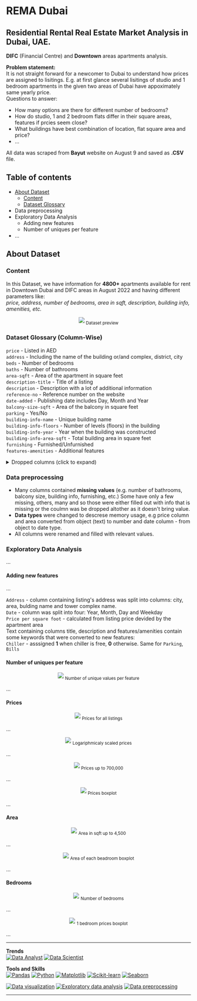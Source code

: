 # REMA Dubai

## Residential Rental Real Estate Market Analysis in Dubai, UAE.

**DIFC** (Financial Centre) and **Downtown** areas apartments analysis.

**Problem statement:**  
It is not straight forward for a newcomer to Dubai to understand how prices are assigned to lisitings. E.g. at first glance several lisitings of studio and 1 bedroom apartments in the given two areas of Dubai have appoximately same yearly price.  
Questions to answer:  
 - How many options are there for different number of bedrooms? 
 - How do studio, 1 and 2 bedroom flats differ in their square areas, features if prcies seem close?
 - What buildings have best combination of location, flat square area and price? 
 - ...


All data was scraped from **Bayut** website on August 9 and saved as **.CSV** file.

## Table of contents
- [About Dataset](#about-dataset)
	- [Content](i#content)
	- [Dataset Glossary](#dataset-glossary-column-wise)
- Data preprocessing
- Exploratory Data Analysis
	- Adding new features
	- Number of uniques per feature
- ...


## About Dataset

### Content

In this Dataset, we have information for **4800+** apartments available for rent in Downtown Dubai and DIFC areas in August 2022 and having different parameters like:  
*price, address, number of bedrooms, area in sqft, description, building info, amenities, etc.*

<p align="center">
	<img src="https://github.com/imeleges/REMA_Dubai/blob/main/img/dataframe.png?raw=true">
	<sub>Dataset preview</sub>
</p>


### Dataset Glossary (Column-Wise)

`price` -  Listed in AED  
`address` - Including the name of the building or/and complex, district, city  
`beds` - Number of bedrooms  
`baths` - Number of bathrooms  
`area-sqft` - Area of the apartment in square feet  
`description-title` - Title of a listing  
`description` - Description with a lot of additional information  
`reference-no` - Reference number on the website  
`date-added` - Publishing date includes Day, Month and Year  
`balcony-size-sqft` - Area of the balcony in square feet  
`parking` - Yes/No   
`building-info-name` - Unique building name  
`building-info-floors` - Number of levels (floors) in the building  
`building-info-year` - Year when the building was constructed   
`building-info-area-sqft` - Total building area in square feet  
`furnishing` - Furnished/Unfurnished   
`features-amenities` - Additional features  


<details>
<summary>Dropped columns (click to expand)</summary>

Those columns were dropped at the beginning of analysis

`apartmet-link-href` -  unnecessary for analysis   
`rent-frequency` - only Yearly listings were parsed  
`web-scraper-order` -  unnecessary for analysis   
`web-scraper-start-url` -  unnecessary for analysis   
`pagination` -  unnecessary for analysis   
`apartmet-link` -  unnecessary for analysis but could be added back later   
`building` -  only one name value and the rest is missing values  

</details>

### Data preprocessing

- Many columns contained **missing values** (e.g. number of bathrooms, balcony size, building info, furnishing, etc.) Some have only a few missing, others, many and so those were either filled out with info that is missing or the coulmn was be dropped altother as it doesn't bring value.
- **Data types** were changed to descrese memory usage, e.g price column and area converted from object (text) to number and date column - from object to date type.  
- All columns were renamed and filled with relevant values.

### Exploratory Data Analysis

...

#### Adding new features

...

`Address` - column containing listing's address was split into columns: city, area, bulding name and tower complex name.  
`Date` - column was split into four: Year, Month, Day and Weekday   
`Price per square foot` - calculated from listing price devided by the apartment area  
Text containing columns title, description and features/amenities contain some keywords that were converted to new features:  
`Chiller` - asssigned **1** when chiller is free, **0** otherwise. Same for `Parking`, `Bills`  


#### Number of uniques per feature

<p align="center">
	<img src="https://github.com/imeleges/REMA_Dubai/blob/main/img/num_of_uniq_pfeature.png?raw=true">
	<sub>Number of unique values per feature</sub>
</p>

...

#### Prices 

<p align="center">
	<img src="https://github.com/imeleges/REMA_Dubai/blob/main/img/prices_all.png?raw=true">
	<sub>Prices for all listings</sub>
</p>

...

<p align="center">
	<img src="https://github.com/imeleges/REMA_Dubai/blob/main/img/prices_logs.png?raw=true">
	<sub>Logariphmicaly scaled prices</sub>
</p>

...

<p align="center">
	<img src="https://github.com/imeleges/REMA_Dubai/blob/main/img/prices_700_000.png?raw=true">
	<sub>Prices up to 700,000</sub>
</p>

...

<p align="center">
	<img src="https://github.com/imeleges/REMA_Dubai/blob/main/img/all_bdr_prices_boxplot.png?raw=true">
	<sub>Prices boxplot</sub>
</p>

...

#### Area

<p align="center">
	<img src="https://github.com/imeleges/REMA_Dubai/blob/main/img/area_4_500.png?raw=true">
	<sub>Area in sqft up to 4,500</sub>
</p>

...

<p align="center">
	<img src="https://github.com/imeleges/REMA_Dubai/blob/main/img/all_bdr_area_boxplot.png?raw=true">
	<sub>Area of each beadroom boxplot</sub>
</p>

...

#### Bedrooms

<p align="center">
	<img src="https://github.com/imeleges/REMA_Dubai/blob/main/img/number_of_bdrs.png?raw=true">
	<sub>Number of bedrooms</sub>
</p>

...

<p align="center">
	<img src="https://github.com/imeleges/REMA_Dubai/blob/main/img/1bdr_prices_poxplot.png?raw=true">
	<sub>1 bedroom prices boxplot</sub>
</p>

...

***

**Trends**  
[![Data Analyst](https://img.shields.io/static/v1?label=trend&message=Data%20Analyst&color=218c74)](#)
[![Data Scientist](https://img.shields.io/static/v1?label=trend&message=Data%20Scientist&color=706fd3)](#)

**Tools and Skills**  
[![Pandas](https://img.shields.io/static/v1?label=tool&message=Pandas&color=40407a)](#) 
[![Python](https://img.shields.io/static/v1?label=tool&message=Python&color=33d9b2)](#) 
[![Matplotlib](https://img.shields.io/static/v1?label=tool&message=Matplotlib&color=706fd3)](#) 
[![Scikit-learn](https://img.shields.io/static/v1?label=tool&message=Sklearn&color=ff793f)](#) 
[![Seaborn](https://img.shields.io/static/v1?label=tool&message=Seaborn&color=ff5252)](#)  

[![Data visualization](https://img.shields.io/static/v1?label=skill&message=Data%20visualization&color=F97F51)](#) 
[![Exploratory data analysis](https://img.shields.io/static/v1?label=skill&message=Exploratory%20Data%20Analysis&color=82589F)](#) 
[![Data preprocessing](https://img.shields.io/static/v1?label=skill&message=Data%20Preprocessing&color=B33771)](#)  

***
